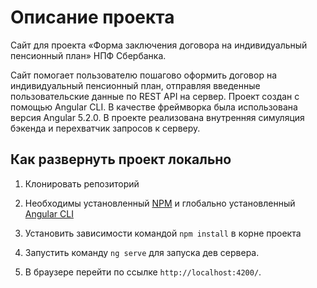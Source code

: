 # Описание проекта
Сайт для проекта «Форма заключения договора на индивидуальный пенсионный план» НПФ Сбербанка.

Сайт помогает пользователю пошагово оформить договор на индивидуальный пенсионный план, отправляя введенные пользовательские данные по REST API на сервер.
Проект создан с помощью Angular CLI. В качестве фреймворка была использована версия Angular 5.2.0.
В проекте реализована внутренняя симуляция бэкенда и перехватчик запросов к серверу.

## Как развернуть проект локально

1. Клонировать репозиторий

2. Необходимы установленный [NPM](https://www.npmjs.com/get-npm) и глобально установленный [Angular CLI](https://github.com/angular/angular-cli)

3. Установить зависимости командой `npm install` в корне проекта

4. Запустить команду `ng serve` для запуска дев сервера.

5. В браузере перейти по ссылке `http://localhost:4200/`.
